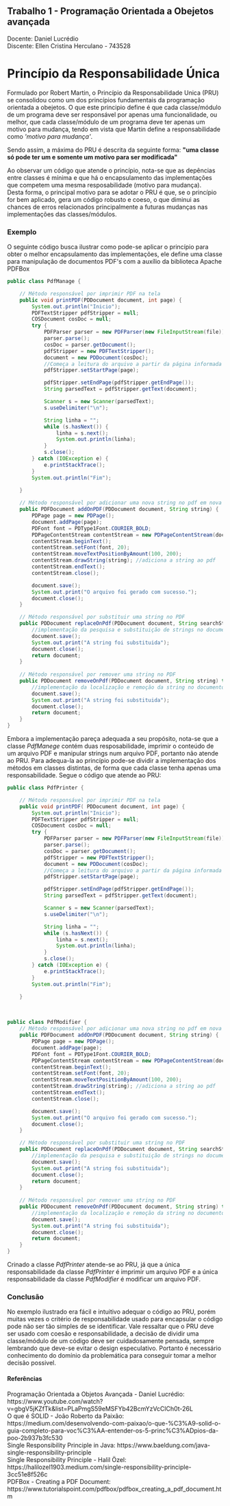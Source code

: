 ## Trabalho 1 - Programação Orientada a Obejetos avançada
<p>Docente: Daniel Lucrédio<br>
   Discente: Ellen Cristina Herculano - 743528</p>

# Princípio da Responsabilidade Única 

<p>Formulado por Robert Martin, o Princípio da Responsabilidade Unica (PRU) se consolidou como um dos princípios fundamentais da programação orientada a obejetos. O que este principio define é que cada classe/módulo de um programa deve ser responsável por apenas uma funcionalidade, ou melhor, que cada classe/módulo de um programa deve ter apenas um motivo para mudança, tendo em vista que Martin define a responsabilidade como <i>'motivo para mudança'</i>.</p>
<p>Sendo assim, a máxima do PRU é descrita da seguinte forma: <b>"uma classe só pode ter um e somente um motivo para ser modificada"</b></p>

 
<p>Ao observar um código que atende o princípio, nota-se que as depências entre classes é mínima e que há o encapsulamento das implementações que competem uma mesma resposabilidade (motivo para mudança).
<br>Desta forma, o principal motivo para se adotar o PRU é que, se o princípio for bem aplicado, gera um código robusto e coeso, o que diminui as chances de erros relacionados principalmente a futuras mudanças nas implementações das classes/módulos.</p>

### Exemplo

<p>O seguinte código busca ilustrar como pode-se aplicar o princípio para obter o melhor encapsulamento das implementações, ele define uma classe para manipulação de documentos PDF's com a auxílio da biblioteca Apache PDFBox</p>

~~~Java
public class PdfManage {

    // Método responsável por imprimir PDF na tela
    public void printPDF(PDDocument document, int page) {
        System.out.println("Inicio");
        PDFTextStripper pdfStripper = null;
        COSDocument cosDoc = null;
        try {
            PDFParser parser = new PDFParser(new FileInputStream(file));
            parser.parse();
            cosDoc = parser.getDocument();
            pdfStripper = new PDFTextStripper();
            document = new PDDocument(cosDoc);
            //Começa a leitura do arquivo a partir da página informada
            pdfStripper.setStartPage(page);

            pdfStripper.setEndPage(pdfStripper.getEndPage());
            String parsedText = pdfStripper.getText(document);

            Scanner s = new Scanner(parsedText);
            s.useDelimiter("\n");

            String linha = "";
            while (s.hasNext()) {
                linha = s.next();
                System.out.println(linha);
            }
            s.close();
        } catch (IOException e) {
            e.printStackTrace();
        }
        System.out.println("Fim");

    }
    
    // Método responsável por adicionar uma nova string no pdf em nova página
    public PDFDocument addOnPDF(PDDocument document, String string) {
        PDPage page = new PDPage();
        document.addPage(page);
        PDFont font = PDType1Font.COURIER_BOLD;
        PDPageContentStream contentStream = new PDPageContentStream(document, page);
        contentStream.beginText();
        contentStream.setFont(font, 20);
        contentStream.moveTextPositionByAmount(100, 200);
        contentStream.drawString(string); //adiciona a string ao pdf
        contentStream.endText();
        contentStream.close();

        document.save();
        System.out.print("O arquivo foi gerado com sucesso.");
        document.close();
    }

    // Método responsável por substituir uma string no PDF
    public PDDocument replaceOnPdf(PDDocument document, String searchString, String replacement) throws IOException {
        //implementação da pesquisa e substituição de strings no documento pdf
        document.save();
        System.out.print("A string foi substituida");
        document.close();
        return document;
    }
    
    // Método responsável por remover uma string no PDF
    public PDDocument removeOnPdf(PDDocument document, String string) throws IOException {
        //implementação da localização e remoção da string no documento pdf
        document.save();
        System.out.print("A string foi substituida");
        document.close();
        return document;
    }
}
~~~
<p>Embora a implementação pareça adequada a seu propósito, nota-se que a classe <i>PdfManege</i> contém duas resposabilidade, imprimir o conteúdo de um arquivo PDF e manipular strings num arquivo PDF, portanto não atende ao PRU. Para adequa-la ao princípio pode-se dividir a implementação dos métodos em classes distintas, de forma que cada classe tenha apenas uma responsabilidade. Segue o código que atende ao PRU:</p>

```Java
public class PdfPrinter {

    // Método responsável por imprimir PDF na tela
    public void printPDF( PDDocument document, int page) {
        System.out.println("Inicio");
        PDFTextStripper pdfStripper = null;
        COSDocument cosDoc = null;
        try {
            PDFParser parser = new PDFParser(new FileInputStream(file));
            parser.parse();
            cosDoc = parser.getDocument();
            pdfStripper = new PDFTextStripper();
            document = new PDDocument(cosDoc);
            //Começa a leitura do arquivo a partir da página informada
            pdfStripper.setStartPage(page);

            pdfStripper.setEndPage(pdfStripper.getEndPage());
            String parsedText = pdfStripper.getText(document);

            Scanner s = new Scanner(parsedText);
            s.useDelimiter("\n");

            String linha = "";
            while (s.hasNext()) {
                linha = s.next();
                System.out.println(linha);
            }
            s.close();
        } catch (IOException e) {
            e.printStackTrace();
        }
        System.out.println("Fim");

    }
```

<br>

~~~Java
public class PdfModifier {
    // Método responsável por adicionar uma nova string no pdf em nova página
    public PDFDocument addOnPDF(PDDocument document, String string) {
        PDPage page = new PDPage();
        document.addPage(page);
        PDFont font = PDType1Font.COURIER_BOLD;
        PDPageContentStream contentStream = new PDPageContentStream(document, page);
        contentStream.beginText();
        contentStream.setFont(font, 20);
        contentStream.moveTextPositionByAmount(100, 200);
        contentStream.drawString(string); //adiciona a string ao pdf
        contentStream.endText();
        contentStream.close();

        document.save();
        System.out.print("O arquivo foi gerado com sucesso.");
        document.close();
    }

    // Método responsável por substituir uma string no PDF
    public PDDocument replaceOnPdf(PDDocument document, String searchString, String replacement) throws IOException {
        //implementação da pesquisa e substituição de strings no documento pdf
        document.save();
        System.out.print("A string foi substituida");
        document.close();
        return document;
    }
    
    // Método responsável por remover uma string no PDF
    public PDDocument removeOnPdf(PDDocument document, String string) throws IOException {
        //implementação da localização e remoção da string no documento pdf
        document.save();
        System.out.print("A string foi substituida");
        document.close();
        return document;
    }
}
~~~
<p>Crinado a classe <i>PdfPrinter</i> atende-se ao PRU, já que a única responsabilidade da classe <i>PdfPrinter</i> é imprimir um arquivo PDF e a única responsabilidade da classe <i>PdfModifier</i> é modificar um arquivo PDF.</p>

### Conclusão

<p>No exemplo ilustrado era fácil e intuitivo adequar o código ao PRU, porém muitas vezes o critério de responsabilidade usado para encapsular o código pode não ser tão simples de se identificar. Vale ressaltar que o PRU deve ser usado com coesão e responsabilidade, a decisão de dividir uma classe/módulo de um código deve ser cuidadosamente pensada, sempre lembrando que deve-se evitar o design especulativo. Portanto é necessário conhecimento do domínio da problemática para conseguir tomar a melhor decisão possivel.</p>

#### Referências
<p>Programação Orientada a Objetos Avançada - Daniel Lucrédio: https://www.youtube.com/watch?v=gbgV5jKZfTk&list=PLaPmgS59eMSFYb42BcmYzVcClCh0t-26L<br>
O que é SOLID - João Roberto da Paixão: https://medium.com/desenvolvendo-com-paixao/o-que-%C3%A9-solid-o-guia-completo-para-voc%C3%AA-entender-os-5-princ%C3%ADpios-da-poo-2b937b3fc530<br>
Single Responsibility Principle in Java: https://www.baeldung.com/java-single-responsibility-principle<br>
Single Responsibility Principle - Halil Özel: https://halilozel1903.medium.com/single-responsibility-principle-3cc51e8f526c<br>
PDFBox - Creating a PDF Document: https://www.tutorialspoint.com/pdfbox/pdfbox_creating_a_pdf_document.htm</p>


